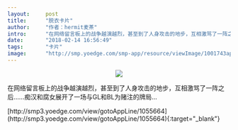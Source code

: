 ```yaml
---
layout:     post
title:      "脱衣卡片"
author:     "作者：hermit麦茶"
intro:      "在网络留言板上的战争越演越烈，甚至到了人身攻击的地步，互相激骂了一阵之后……痴汉和腐女展开了一场与GL和BL为赌注的牌局…"
date:       "2018-02-14 16:56:49"
tags:       "卡片"
image:      "http://smp.yoedge.com/smp-app/resource/viewImage/1001743appline.png"
---
```

<div style="text-align: center">
<p><img src="http://smp.yoedge.com/smp-app/resource/viewImage/1001743appline.png"/></p>
</div>
<p class="post-meta">
<span>在网络留言板上的战争越演越烈，甚至到了人身攻击的地步，互相激骂了一阵之后……痴汉和腐女展开了一场与GL和BL为赌注的牌局…</span>
</p>
[http://smp3.yoedge.com/view/gotoAppLine/1055664](http://smp3.yoedge.com/view/gotoAppLine/1055664){:target="_blank"}



